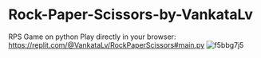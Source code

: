 # Rock-Paper-Scissors-by-VankataLv
RPS Game on python
Play directly in your browser: https://replit.com/@VankataLv/RockPaperScissors#main.py
![f5bbg7j5](https://github.com/VankataLv/Rock-Paper-Scissors-by-VankataLv/assets/132002763/e525f13b-9bed-4e12-b502-0b9012ed95e1)

